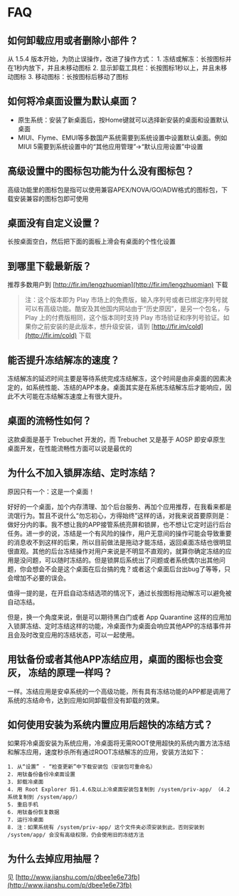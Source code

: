 FAQ
===

如何卸载应用或者删除小部件？
---
从 1.5.4 版本开始，为防止误操作，改进了操作方式：
	1. 冻结或解冻：长按图标并在1秒内放下，并且未移动图标
	2. 显示卸载工具栏：长按图标1秒以上，并且未移动图标
	3. 移动图标：长按图标后移动了图标


如何将冷桌面设置为默认桌面？
---
- 原生系统：安装了新桌面后，按Home键就可以选择新安装的桌面和设置默认桌面
- MIUI、Flyme、EMUI等多数国产系统需要到系统设置中设置默认桌面。例如MIUI 5需要到系统设置中的“其他应用管理”->“默认应用设置”中设置


高级设置中的图标包功能为什么没有图标包？
---
高级功能里的图标包是指可以使用兼容APEX/NOVA/GO/ADW格式的图标包，下载安装兼容的图标包即可使用


桌面没有自定义设置？
---
长按桌面空白，然后把下面的面板上滑会有桌面的个性化设置



到哪里下载最新版？
---
推荐多数用户到 [http://fir.im/lengzhuomian](http://fir.im/lengzhuomian) 下载

> 注：这个版本即为 Play 市场上的免费版，输入序列号或者已绑定序列号就可以有高级功能。酷安及其他国内网站由于“历史原因”，是另一个包名，与 Play 上的付费版相同，这个版本同时支持 Play 市场验证和序列号验证。如果你之前安装的是此版本，想升级安装，请到 [http://fir.im/cold](http://fir.im/cold) 下载


能否提升冻结解冻的速度？
---
冻结解冻的延迟时间主要是等待系统完成冻结解冻，这个时间是由非桌面的因素决定的，如系统性能、冻结的APP本身。桌面其实是在系统冻结解冻后才能响应，因此不大可能在冻结解冻速度上有很大提升。


桌面的流畅性如何？
---
这款桌面是基于 Trebuchet 开发的，而 Trebuchet 又是基于 AOSP 即安卓原生桌面开发，在性能流畅性方面可以说是最优的


为什么不加入锁屏冻结、定时冻结？
---
原因只有一个：这是一个桌面！


好好的一个桌面，加个内存清理、加个后台服务、再加个应用推荐，在我看来都是流氓行为。暂且不说什么“勿忘初心，方得始终”这样的话，对我来说首要原则是：做好分内的事。我不想让我的APP接管系统亮屏和锁屏，也不想让它定时运行后台任务。进一步的说，冻结是一个有风险的操作，用户无意间的操作可能会导致重要的消息收不到这样的后果，所以目前做法是拖动才能冻结，返回桌面冻结也很明显很直观。其他的后台冻结操作对用户来说是不明显不直观的，就算你确定冻结的应用是没问题，可以随时冻结的。但是锁屏后系统出了问题或者系统偶尔出其他问题，你会想会不会是这个桌面在后台搞的鬼？或者这个桌面后台出bug了等等，只会增加不必要的误会。


值得一提的是，在开启自动冻结选项的情况下，通过长按图标拖动解冻可以避免被自动冻结。


但是，换一个角度来说，倒是可以期待黑白门或者 App Quarantine 这样的应用加入锁屏冻结、定时冻结这样的功能，冷桌面作为桌面会响应其他APP的冻结事件并且会及时改变应用的冻结状态，可以一起使用。


用钛备份或者其他APP冻结应用，桌面的图标也会变灰， 冻结的原理一样吗？
---
一样。冻结应用是安卓系统的一个高级功能，所有具有冻结功能的APP都是调用了系统的冻结命令，达到应用如同卸载但没有卸载的效果。


如何使用安装为系统内置应用后超快的冻结方式？
---
如果将冷桌面安装为系统应用，冷桌面将无需ROOT使用超快的系统内置方法冻结和解冻应用，速度秒杀所有通过ROOT冻结解冻的应用，安装方法如下：

	1. 从“设置” - “检查更新”中下载安装包（安装包可重命名）
	2. 用钛备份备份冷桌面设置
	3. 卸载冷桌面
	4. 用 Root Explorer 将1.4.6及以上冷桌面安装包复制到 /system/priv-app/ （4.2系统复制到 /system/app/）
	5. 重启手机
	6. 用钛备份恢复数据
	7. 运行冷桌面
	8. 注：如果系统有 /system/priv-app/ 这个文件夹必须安装到此，否则安装到 /system/app/ 会没有高级权限，仍会使用旧的冻结方法


为什么去掉应用抽屉？
---
见 [http://www.jianshu.com/p/dbee1e6e73fb](http://www.jianshu.com/p/dbee1e6e73fb)
